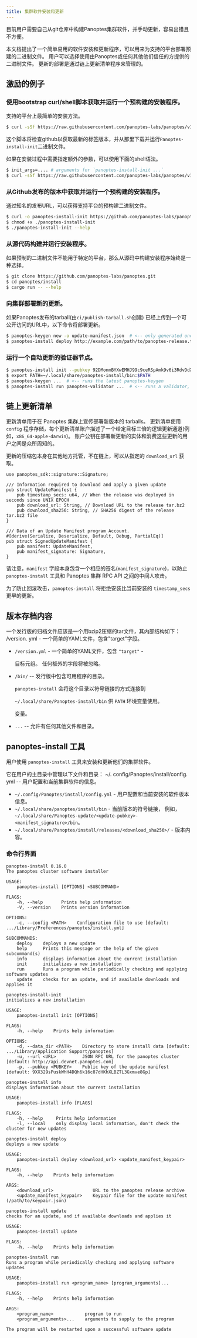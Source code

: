 ```yaml
---
title: 集群软件安装和更新
---
```


目前用户需要自己从git仓库中构建Panoptes集群软件，并手动更新，容易出错且不方便。

本文档提出了一个简单易用的软件安装和更新程序，可以用来为支持的平台部署预建的二进制文件。 用户可以选择使用由Panoptes或任何其他他们信任的方提供的二进制文件。 更新的部署是通过链上更新清单程序来管理的。

## 激励的例子

### 使用bootstrap curl/shell脚本获取并运行一个预构建的安装程序。

支持的平台上最简单的安装方法。

```bash
$ curl -sSf https://raw.githubusercontent.com/panoptes-labs/panoptes/v1.0.0/install/panoptes-install-init.sh | sh
```

这个脚本将检查github以获取最新的标签版本，并从那里下载并运行`Panoptes-install-init`二进制文件。

如果在安装过程中需要指定额外的参数，可以使用下面的shell语法。

```bash
$ init_args=.... # arguments for `panoptes-install-init ...`
$ curl -sSf https://raw.githubusercontent.com/panoptes-labs/panoptes/v1.0.0/install/panoptes-install-init.sh | sh -s - ${init_args}
```

### 从Github发布的版本中获取并运行一个预构建的安装程序。

通过知名的发布URL，可以获得支持平台的预构建二进制文件。

```bash
$ curl -o panoptes-install-init https://github.com/panoptes-labs/panoptes/releases/download/v1.0.0/panoptes-install-init-x86_64-apple-darwin
$ chmod +x ./panoptes-install-init
$ ./panoptes-install-init --help
```

### 从源代码构建并运行安装程序。

如果预制的二进制文件不能用于特定的平台，那么从源码中构建安装程序始终是一种选择。

```bash
$ git clone https://github.com/panoptes-labs/panoptes.git
$ cd panoptes/install
$ cargo run -- --help
```

### 向集群部署新的更新。

如果Panoptes发布的tarball\(由`ci/publish-tarball.sh`创建\) 已经上传到一个可公开访问的URL中，以下命令将部署更新。

```bash
$ panoptes-keygen new -o update-manifest.json  # <-- only generated once, the public key is shared with users
$ panoptes-install deploy http://example.com/path/to/panoptes-release.tar.bz2 update-manifest.json
```

### 运行一个自动更新的验证器节点。

```bash
$ panoptes-install init --pubkey 92DMonmBYXwEMHJ99c9ceRSpAmk9v6i3RdvDdXaVcrfj  # <-- pubkey is obtained from whoever is deploying the updates
$ export PATH=~/.local/share/panoptes-install/bin:$PATH
$ panoptes-keygen ...  # <-- runs the latest panoptes-keygen
$ panoptes-install run panoptes-validator ...  # <-- runs a validator, restarting it as necesary when an update is applied
```

## 链上更新清单

更新清单用于在 Panoptes 集群上宣传部署新版本的 tarballs。 更新清单使用 `config` 程序存储，每个更新清单账户描述了一个给定目标三倍的逻辑更新通道(例如，`x86_64-apple-darwin`)。 账户公钥在部署新更新的实体和消费这些更新的用户之间是众所周知的。

更新的压缩包本身在其他地方托管，不在链上，可以从指定的 `download_url` 获取。

```text
use panoptes_sdk::signature::Signature;

/// Information required to download and apply a given update
pub struct UpdateManifest {
    pub timestamp_secs: u64, // When the release was deployed in seconds since UNIX EPOCH
    pub download_url: String, // Download URL to the release tar.bz2
    pub download_sha256: String, // SHA256 digest of the release tar.bz2 file
}

/// Data of an Update Manifest program Account.
#[derive(Serialize, Deserialize, Default, Debug, PartialEq)]
pub struct SignedUpdateManifest {
    pub manifest: UpdateManifest,
    pub manifest_signature: Signature,
}
```

请注意，`manifest` 字段本身包含一个相应的签名\(`manifest_signature`\)，以防止 `panoptes-install` 工具和 Panoptes 集群 RPC API 之间的中间人攻击。

为了防止回滚攻击，`panoptes-install` 将拒绝安装比当前安装的 `timestamp_secs` 更早的更新。

## 版本存档内容

一个发行版的归档文件应该是一个用bzip2压缩的tar文件，其内部结构如下： /version. yml - 一个简单的YAML文件，包含"target"字段。

- `/version.yml` - 一个简单的YAML文件，包含 `"target"` -

  目标元组。 任何额外的字段将被忽略。

- `/bin/` -- 发行版中包含可用程序的目录。

  `panoptes-install` 会将这个目录以符号链接的方式连接到

  `~/.local/share/Panoptes-install/bin` 供 `PATH` 环境变量使用。

  变量。

- `...` -- 允许有任何其他文件和目录。

## panoptes-install 工具

用户使用 `panoptes-install` 工具来安装和更新他们的集群软件。

它在用户的主目录中管理以下文件和目录： ~/. config/Panoptes/install/config. yml -- 用户配置和当前集群软件的信息。

- `~/.config/Panoptes/install/config.yml` - 用户配置和当前安装的软件版本信息。
- `~/.local/share/panoptes/install/bin` - 当前版本的符号链接， 例如，`~/.local/share/Panoptes-update/<update-pubkey>-<manifest_signature>/bin`。
- `~/.local/share/Panoptes/install/releases/<download_sha256>/` - 版本内容。

### 命令行界面

```text
panoptes-install 0.16.0
The panoptes cluster software installer

USAGE:
    panoptes-install [OPTIONS] <SUBCOMMAND>

FLAGS:
    -h, --help       Prints help information
    -V, --version    Prints version information

OPTIONS:
    -c, --config <PATH>    Configuration file to use [default: .../Library/Preferences/panoptes/install.yml]

SUBCOMMANDS:
    deploy    deploys a new update
    help      Prints this message or the help of the given subcommand(s)
    info      displays information about the current installation
    init      initializes a new installation
    run       Runs a program while periodically checking and applying software updates
    update    checks for an update, and if available downloads and applies it
```

```text
panoptes-install-init
initializes a new installation

USAGE:
    panoptes-install init [OPTIONS]

FLAGS:
    -h, --help    Prints help information

OPTIONS:
    -d, --data_dir <PATH>    Directory to store install data [default: .../Library/Application Support/panoptes]
    -u, --url <URL>          JSON RPC URL for the panoptes cluster [default: http://api.devnet.panoptes.com]
    -p, --pubkey <PUBKEY>    Public key of the update manifest [default: 9XX329sPuskWhH4DQh6k16c87dHKhXLBZTL3Gxmve8Gp]
```

```text
panoptes-install info
displays information about the current installation

USAGE:
    panoptes-install info [FLAGS]

FLAGS:
    -h, --help     Prints help information
    -l, --local    only display local information, don't check the cluster for new updates
```

```text
panoptes-install deploy
deploys a new update

USAGE:
    panoptes-install deploy <download_url> <update_manifest_keypair>

FLAGS:
    -h, --help    Prints help information

ARGS:
    <download_url>               URL to the panoptes release archive
    <update_manifest_keypair>    Keypair file for the update manifest (/path/to/keypair.json)
```

```text
panoptes-install update
checks for an update, and if available downloads and applies it

USAGE:
    panoptes-install update

FLAGS:
    -h, --help    Prints help information
```

```text
panoptes-install run
Runs a program while periodically checking and applying software updates

USAGE:
    panoptes-install run <program_name> [program_arguments]...

FLAGS:
    -h, --help    Prints help information

ARGS:
    <program_name>            program to run
    <program_arguments>...    arguments to supply to the program

The program will be restarted upon a successful software update
```
